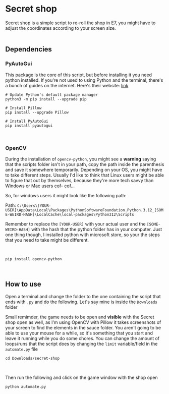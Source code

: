 # Secret shop

Secret shop is a simple script to re-roll the shop in E7, you might have to adjust the coordinates according to your screen size.
<br />
<br />

## Dependencies

### PyAutoGui

This package is the core of this script, but before installing it you need python installed. If you're not used to using Python and the terminal, there's a bunch of guides on the internet. Here's their website: [link](https://www.python.org/downloads)
<br />

```
# Update Python's default package manager
python3 -m pip install --upgrade pip

# Install Pillow
pip install --upgrade Pillow

# Install PyAutoGui
pip install pyautogui
```
<br />

### OpenCV

During the installation of `opencv-python`, you might see a **warning** saying that the scripts folder isn't in your path, copy the path inside the parenthesis and save it somewhere temporarily. Depending on your OS, you might have to take different steps. Usually I'd like to think that Linux users might be able to figure that out by themselves, because they're more tech savvy than Windows or Mac users cof- cof...

So, for windows users it might look like the following path:

Path: `C:\Users\[YOUR-USER]\AppData\Local\Packages\PythonSoftwareFoundation.Python.3.12_[SOME-WEIRD-HASH]\LocalCache\local-packages\Python312\Scripts`

Remember to replace the `[YOUR-USER]` with your actual user and the `[SOME-WEIRD-HASH]` with the hash that the python folder has in your computer. Just one thing though, I installed python with microsoft store, so your the steps that you need to take might be different.

<br />

```
pip install opencv-python
```
<br />

## How to use

Open a terminal and change the folder to the one containing the script that ends with `.py` and do the following. Let's say mine is inside the `Downloads` folder

Small remimder, the game needs to be open and **visible** with the Secret shop open as well, as I'm using OpenCV with Pillow it takes screenshots of your screen to find the elements in the sauce folder. You aren't going to be able to use your mouse for a while, so it's something that you start and leave it running while you do some chores. You can change the amount of loops/runs that the script does by changing the `limit` variable/field in the `automate.py` file

```
cd Downloads/secret-shop
```
<br />

Then run the following and click on the game window with the shop open

```
python automate.py
```

